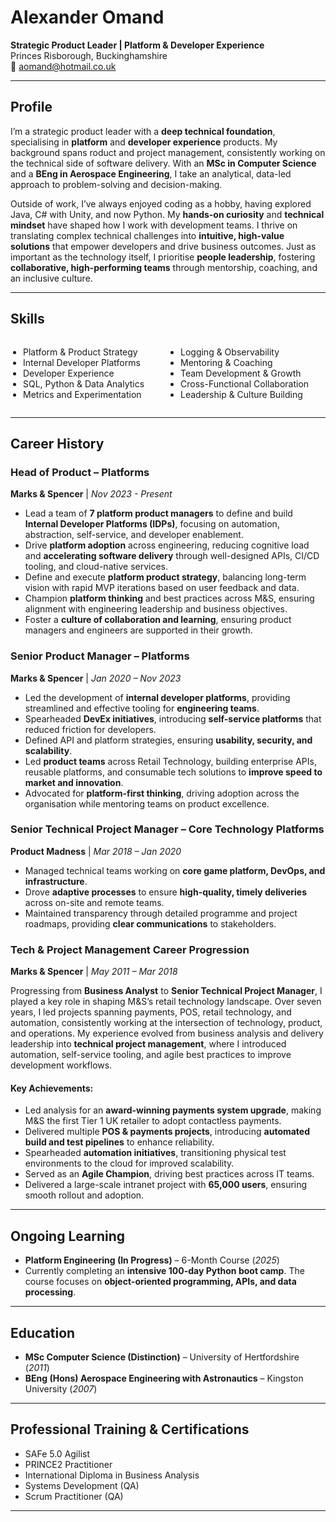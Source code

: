 # Alexander Omand

**Strategic Product Leader | Platform & Developer Experience**  
Princes Risborough, Buckinghamshire  
📧 aomand@hotmail.co.uk

---

## **Profile**
I’m a strategic product leader with a **deep technical foundation**, specialising in **platform** and **developer experience** products. My background spans roduct and project management, consistently working on the technical side of software delivery. With an **MSc in Computer Science** and a **BEng in Aerospace Engineering**, I take an analytical, data-led approach to problem-solving and decision-making.

Outside of work, I’ve always enjoyed coding as a hobby, having explored Java, C# with Unity, and now Python. My **hands-on curiosity** and **technical mindset** have shaped how I work with development teams. I thrive on translating complex technical challenges into **intuitive, high-value solutions** that empower developers and drive business outcomes. Just as important as the technology itself, I prioritise **people leadership**, fostering **collaborative, high-performing teams** through mentorship, coaching, and an inclusive culture.

---

## **Skills**

<style>
  .skills-list {
    display: flex;
    justify-content: space-between;
  }
  .skills-list ul {
    list-style-type: disc;
    padding-left: 20px;
    width: 48%;
  }
</style>

<div class="skills-list">
  <ul>
    <li>Platform & Product Strategy</li>
    <li>Internal Developer Platforms</li>
    <li>Developer Experience</li>
    <li>SQL, Python & Data Analytics</li>
    <li>Metrics and Experimentation</li>
  </ul>
  <ul>
    <li>Logging & Observability</li>
    <li>Mentoring & Coaching</li>
    <li>Team Development & Growth</li>
    <li>Cross-Functional Collaboration</li>
    <li>Leadership & Culture Building</li>
  </ul>
</div>

---

## **Career History**

### **Head of Product – Platforms**  
**Marks & Spencer** | *Nov 2023 - Present*  
- Lead a team of **7 platform product managers** to define and build **Internal Developer Platforms (IDPs)**, focusing on automation, abstraction, self-service, and developer enablement.
- Drive **platform adoption** across engineering, reducing cognitive load and **accelerating software delivery** through well-designed APIs, CI/CD tooling, and cloud-native services.
- Define and execute **platform product strategy**, balancing long-term vision with rapid MVP iterations based on user feedback and data.
- Champion **platform thinking** and best practices across M&S, ensuring alignment with engineering leadership and business objectives.
- Foster a **culture of collaboration and learning**, ensuring product managers and engineers are supported in their growth.

### **Senior Product Manager – Platforms**  
**Marks & Spencer** | *Jan 2020 – Nov 2023*  
- Led the development of **internal developer platforms**, providing streamlined and effective tooling for **engineering teams**.
- Spearheaded **DevEx initiatives**, introducing **self-service platforms** that reduced friction for developers.
- Defined API and platform strategies, ensuring **usability, security, and scalability**.
- Led **product teams** across Retail Technology, building enterprise APIs, reusable platforms, and consumable tech solutions to **improve speed to market and innovation**.
- Advocated for **platform-first thinking**, driving adoption across the organisation while mentoring teams on product excellence.

### **Senior Technical Project Manager – Core Technology Platforms**  
**Product Madness** | *Mar 2018 – Jan 2020*  
- Managed technical teams working on **core game platform, DevOps, and infrastructure**.
- Drove **adaptive processes** to ensure **high-quality, timely deliveries** across on-site and remote teams.
- Maintained transparency through detailed programme and project roadmaps, providing **clear communications** to stakeholders.

### **Tech & Project Management Career Progression**  
**Marks & Spencer** | *May 2011 – Mar 2018*  

Progressing from **Business Analyst** to **Senior Technical Project Manager**, I played a key role in shaping M&S’s retail technology landscape. Over seven years, I led projects spanning payments, POS, retail technology, and automation, consistently working at the intersection of technology, product, and operations. My experience evolved from business analysis and delivery leadership into **technical project management**, where I introduced automation, self-service tooling, and agile best practices to improve development workflows.  

#### **Key Achievements:**  
- Led analysis for an **award-winning payments system upgrade**, making M&S the first Tier 1 UK retailer to adopt contactless payments.  
- Delivered multiple **POS & payments projects**, introducing **automated build and test pipelines** to enhance reliability.  
- Spearheaded **automation initiatives**, transitioning physical test environments to the cloud for improved scalability.  
- Served as an **Agile Champion**, driving best practices across IT teams.  
- Delivered a large-scale intranet project with **65,000 users**, ensuring smooth rollout and adoption.  

---

## **Ongoing Learning**
- **Platform Engineering (In Progress)** – 6-Month Course (*2025*)
- Currently completing an **intensive 100-day Python boot camp**. The course focuses on **object-oriented programming, APIs, and data processing**.

---

## **Education**
- **MSc Computer Science (Distinction)** – University of Hertfordshire (*2011*)
- **BEng (Hons) Aerospace Engineering with Astronautics** – Kingston University (*2007*)

---

## **Professional Training & Certifications**
- SAFe 5.0 Agilist
- PRINCE2 Practitioner
- International Diploma in Business Analysis
- Systems Development (QA)
- Scrum Practitioner (QA)

---